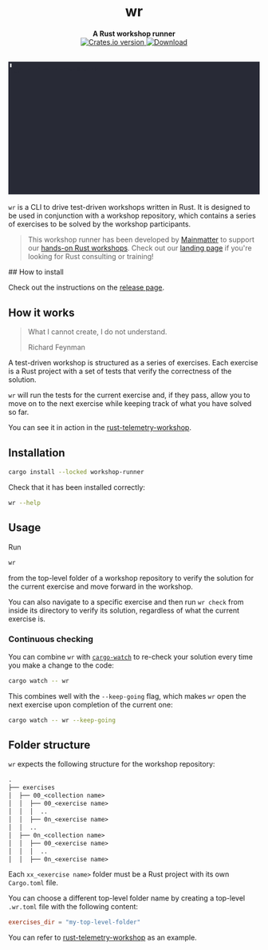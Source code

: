 <div class="oranda-hide">
    <h1 align="center">wr</h1>
    <div align="center">
        <strong>
        A Rust workshop runner
        </strong>
    </div>
    <div align="center">
        <!-- Crates version -->
        <a href="https://crates.io/crates/cargo-px">
            <img src="https://img.shields.io/crates/v/cargo-px.svg?style=flat-square"
            alt="Crates.io version" />
        </a>
        <!-- Downloads -->
        <a href="https://crates.io/crates/cargo-px">
            <img src="https://img.shields.io/crates/d/cargo-px.svg?style=flat-square"
            alt="Download" />
        </a>
    </div>
</div>

<br />

![demo](demo.gif)

`wr` is a CLI to drive test-driven workshops written in Rust.
It is designed to be used in conjunction with a workshop repository, which contains a series of exercises to be solved
by the workshop participants.

> This workshop runner has been developed by [Mainmatter](https://mainmatter.com/rust-consulting/) to support
> our [hands-on Rust workshops](https://mainmatter.com/services/workshops/rust/).
> Check out our [landing page](https://mainmatter.com/rust-consulting/) if you're looking for Rust consulting or
> training!

<div class="oranda-hide">
## How to install

Check out the instructions on the [release page](https://mainmatter.github.io/rust-workshop-runner/).
</div>

## How it works

> What I cannot create, I do not understand.
>
> Richard Feynman

A test-driven workshop is structured as a series of exercises.
Each exercise is a Rust project with a set of tests that verify the correctness of the solution.

`wr` will run the tests for the current exercise and, if they pass, allow you to move on to the next exercise while
keeping track of what you have solved so far.

You can see it in action in the [rust-telemetry-workshop](https://github.com/mainmatter/rust-telemetry-workshop).

## Installation

```bash
cargo install --locked workshop-runner
```

Check that it has been installed correctly:

```bash
wr --help
```

## Usage

Run

```bash
wr
```

from the top-level folder of a workshop repository to verify the solution for the current exercise
and move forward in the workshop.

You can also navigate to a specific exercise and then run `wr check` from inside its directory
to verify its solution, regardless of what the current exercise is.

### Continuous checking

You can combine `wr` with [`cargo-watch`](https://crates.io/crates/cargo-watch) to re-check your solution every time you
make a change
to the code:

```bash
cargo watch -- wr
```

This combines well with the `--keep-going` flag, which makes `wr` open the next exercise upon completion of the current one:

```bash
cargo watch -- wr --keep-going
```

## Folder structure

`wr` expects the following structure for the workshop repository:

```
.
├── exercises
│  ├── 00_<collection name>
│  │  ├── 00_<exercise name>
│  │  │  ..
│  │  ├── 0n_<exercise name>
│  │  ..
│  ├── 0n_<collection name>
│  │  ├── 00_<exercise name>
│  │  │  ..
│  │  ├── 0n_<exercise name>
```

Each `xx_<exercise name>` folder must be a Rust project with its own `Cargo.toml` file.

You can choose a different top-level folder name by creating a top-level `.wr.toml` file with the following content:

```toml
exercises_dir = "my-top-level-folder"
```

You can refer to [rust-telemetry-workshop](https://github.com/mainmatter/rust-telemetry-workshop) as an example.
